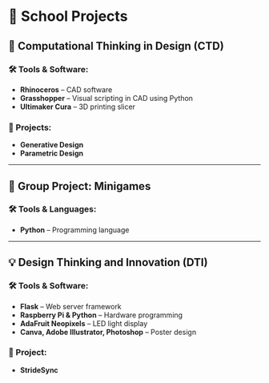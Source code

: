 # 🏫 School Projects

## **📐 Computational Thinking in Design (CTD)**

### 🛠️ Tools & Software:
- **Rhinoceros** – CAD software  
- **Grasshopper** – Visual scripting in CAD using Python  
- **Ultimaker Cura** – 3D printing slicer

### 📝 Projects:
- **Generative Design**  
- **Parametric Design**

---

## **👥 Group Project: Minigames**

### 🛠️ Tools & Languages:
- **Python** – Programming language

---

## **💡 Design Thinking and Innovation (DTI)**

### 🛠️ Tools & Software:
- **Flask** – Web server framework  
- **Raspberry Pi & Python** – Hardware programming  
- **AdaFruit Neopixels** – LED light display  
- **Canva, Adobe Illustrator, Photoshop** – Poster design

### 📝 Project:
- **StrideSync**
